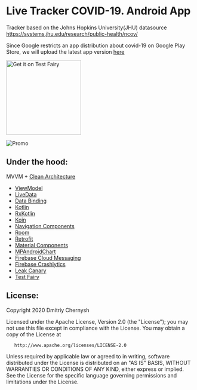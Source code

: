 # Live Tracker COVID-19. Android App

Tracker based on the Johns Hopkins University(JHU) datasource https://systems.jhu.edu/research/public-health/ncov/

Since Google restricts an app distribution about covid-19 on Google Play Store, we will upload the latest app version [here](https://tsfr.io/covid19) 

<a href='https://tsfr.io/covid19'><img width="200px" alt='Get it on Test Fairy' src='https://user-images.githubusercontent.com/5750211/79435477-6016ec80-7fd8-11ea-907a-4fd6b4c23bf5.png'/></a>

![Promo](https://user-images.githubusercontent.com/5750211/76806838-360cb780-67eb-11ea-95a2-14bbd1379680.png)

## Under the hood:

MVVM + [Clean Architecture](https://user-images.githubusercontent.com/5750211/78999938-56aeff80-7b54-11ea-86bf-da4e52a5ccfe.png)

* [ViewModel](https://developer.android.com/topic/libraries/architecture/viewmodel)
* [LiveData](https://developer.android.com/topic/libraries/architecture/livedata)
* [Data Binding](https://developer.android.com/topic/libraries/data-binding)
* [Kotlin](https://developer.android.com/kotlin)
* [RxKotlin](https://github.com/ReactiveX/RxKotlin)
* [Koin](https://insert-koin.io/)
* [Navigation Components](https://developer.android.com/guide/navigation/)
* [Room](https://developer.android.com/topic/libraries/architecture/room)
* [Retrofit](https://square.github.io/retrofit/)
* [Material Components](https://github.com/material-components/material-components-android)
* [MPAndroidChart](https://github.com/PhilJay/MPAndroidChart)
* [Firebase Cloud Messaging](https://firebase.google.com/docs/cloud-messaging)
* [Firebase Crashlytics](https://firebase.google.com/docs/crashlytics)
* [Leak Canary](https://square.github.io/leakcanary/)
* [Test Fairy](https://www.testfairy.com/)

## License:

   Copyright 2020 Dmitriy Chernysh

   Licensed under the Apache License, Version 2.0 (the "License");
   you may not use this file except in compliance with the License.
   You may obtain a copy of the License at

       http://www.apache.org/licenses/LICENSE-2.0

   Unless required by applicable law or agreed to in writing, software
   distributed under the License is distributed on an "AS IS" BASIS,
   WITHOUT WARRANTIES OR CONDITIONS OF ANY KIND, either express or implied.
   See the License for the specific language governing permissions and
   limitations under the License.
